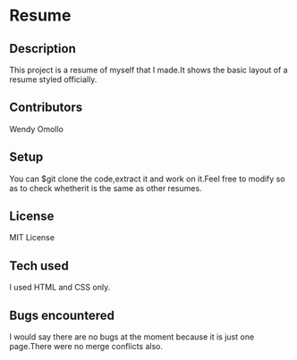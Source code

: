 #  Resume
## Description
This project is a resume of myself that I made.It shows the basic layout of a resume styled officially.
## Contributors
Wendy Omollo
## Setup
You can $git clone the code,extract it and work on it.Feel free to modify so as to check whetherit is the same as other resumes.
## License
MIT License
## Tech used
I used HTML and CSS only.
## Bugs encountered
I would say there are no bugs at the moment because it is just one page.There were no merge conflicts also.
